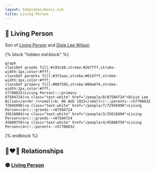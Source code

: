 ```yaml
---
layout: templates/basic.njk
title: Living Person
---
```

## 🔵 Living Person

Son of [Living Person](/people/4/45880759) and [Dixie Lee Wilson](/people/8/87584724)

{% block "hidden md:block" %}
```mermaid
graph
classDef grands fill:#193cb8,stroke:#2b7fff,stroke-width:1px,color:#fff;
classDef parents fill:#372aac,stroke:#615fff,stroke-width:1px,color:#fff;
classDef primary fill:#007595,stroke:#00a6f4,stroke-width:1px,color:#fff;
57708032(Living Person):::primary
87584724(<a class="text-white" href="/people/8/87584724">Dixie Lee Wilson</a><br /><small>b: 06 AUG 1932</small>):::parents-->57708032
72945090(<a class="text-white" href="/people/7/72945090">Living Person</a>):::grands-->87584724
35616804(<a class="text-white" href="/people/3/35616804">Living Person</a>):::grands-->87584724
45880759(<a class="text-white" href="/people/4/45880759">Living Person</a>):::parents-->57708032
```
{% endblock %}

## 👩‍❤️‍👨 Relationships

### 🟣 [Living Person](/people/6/68632064)

